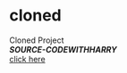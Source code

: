 # cloned  
Cloned Project  
***SOURCE-CODEWITHHARRY***  
[click here](https://tarun-hegde.github.io/cloned/)
